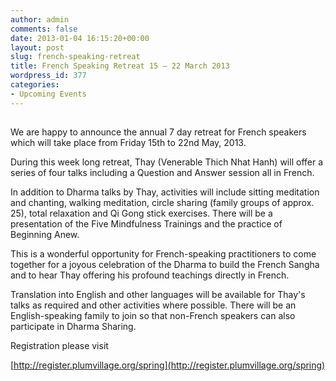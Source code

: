 ```yaml
---
author: admin
comments: false
date: 2013-01-04 16:15:20+00:00
layout: post
slug: french-speaking-retreat
title: French Speaking Retreat 15 – 22 March 2013
wordpress_id: 377
categories:
- Upcoming Events
---
```


## 




We are happy to announce the annual 7 day retreat for French speakers which will take place from Friday 15th to 22nd May, 2013.

During this week long retreat, Thay (Venerable Thich Nhat Hanh) will offer a series of four talks including a Question and Answer session all in French.



In addition to Dharma talks by Thay, activities will include sitting meditation and chanting, walking meditation, circle sharing (family groups of approx. 25), total relaxation and Qi Gong stick exercises. There will be a presentation of the Five Mindfulness Trainings and the practice of Beginning Anew.



This is a wonderful opportunity for French-speaking practitioners to come together for a joyous celebration of the Dharma to build the French Sangha and to hear Thay offering his profound teachings directly in French.



Translation into English and other languages will be available for Thay's talks as required and other activities where possible. There will be an English-speaking family to join so that non-French speakers can also participate in Dharma Sharing.



Registration please visit

[http://register.plumvillage.org/spring](http://register.plumvillage.org/spring)
